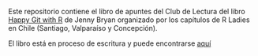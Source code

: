 Este repositorio contiene el libro de apuntes del Club de Lectura del libro [Happy Git with R](https://happygitwithr.com/) de Jenny Bryan organizado por los capítulos de R Ladies en Chile (Santiago, Valparaíso y Concepción).

El libro está en proceso de escritura y puede encontrarse [aquí](rladieschile.github.io/apuntes_git)